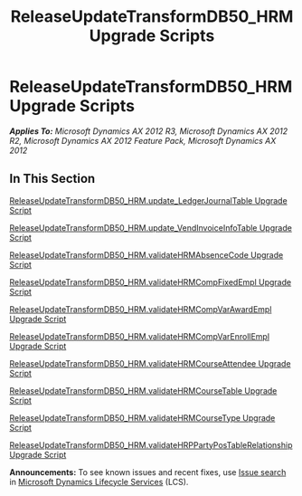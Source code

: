 ﻿---
title: ReleaseUpdateTransformDB50_HRM Upgrade Scripts
TOCTitle: ReleaseUpdateTransformDB50_HRM Upgrade Scripts
ms:assetid: 86581925-390a-4759-9e02-97bccb958e11
ms:mtpsurl: https://msdn.microsoft.com/en-us/library/JJ686048(v=AX.60)
ms:contentKeyID: 49709499
ms.date: 05/18/2015
mtps_version: v=AX.60
---

# ReleaseUpdateTransformDB50\_HRM Upgrade Scripts 


_**Applies To:** Microsoft Dynamics AX 2012 R3, Microsoft Dynamics AX 2012 R2, Microsoft Dynamics AX 2012 Feature Pack, Microsoft Dynamics AX 2012_

## In This Section

[ReleaseUpdateTransformDB50\_HRM.update\_LedgerJournalTable Upgrade Script](releaseupdatetransformdb50-hrm-update-ledgerjournaltable-upgrade-script.md)

[ReleaseUpdateTransformDB50\_HRM.update\_VendInvoiceInfoTable Upgrade Script](releaseupdatetransformdb50-hrm-update-vendinvoiceinfotable-upgrade-script.md)

[ReleaseUpdateTransformDB50\_HRM.validateHRMAbsenceCode Upgrade Script](releaseupdatetransformdb50-hrm-validatehrmabsencecode-upgrade-script.md)

[ReleaseUpdateTransformDB50\_HRM.validateHRMCompFixedEmpl Upgrade Script](releaseupdatetransformdb50-hrm-validatehrmcompfixedempl-upgrade-script.md)

[ReleaseUpdateTransformDB50\_HRM.validateHRMCompVarAwardEmpl Upgrade Script](releaseupdatetransformdb50-hrm-validatehrmcompvarawardempl-upgrade-script.md)

[ReleaseUpdateTransformDB50\_HRM.validateHRMCompVarEnrollEmpl Upgrade Script](releaseupdatetransformdb50-hrm-validatehrmcompvarenrollempl-upgrade-script.md)

[ReleaseUpdateTransformDB50\_HRM.validateHRMCourseAttendee Upgrade Script](releaseupdatetransformdb50-hrm-validatehrmcourseattendee-upgrade-script.md)

[ReleaseUpdateTransformDB50\_HRM.validateHRMCourseTable Upgrade Script](releaseupdatetransformdb50-hrm-validatehrmcoursetable-upgrade-script.md)

[ReleaseUpdateTransformDB50\_HRM.validateHRMCourseType Upgrade Script](releaseupdatetransformdb50-hrm-validatehrmcoursetype-upgrade-script.md)

[ReleaseUpdateTransformDB50\_HRM.validateHRPPartyPosTableRelationship Upgrade Script](releaseupdatetransformdb50-hrm-validatehrppartypostablerelationship-upgrade-script.md)

  
**Announcements:** To see known issues and recent fixes, use [Issue search](http://go.microsoft.com/fwlink/?linkid=389258) in [Microsoft Dynamics Lifecycle Services](http://go.microsoft.com/fwlink/?linkid=306505) (LCS).

